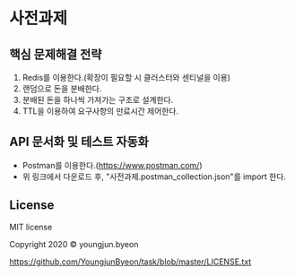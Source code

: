 # 사전과제 


## 핵심 문제해결 전략
1. Redis를 이용한다.(확장이 필요할 시 클러스터와 센티널을 이용)
2. 랜덤으로 돈을 분배한다.
3. 분배된 돈을 하나씩 가져가는 구조로 설계한다.
4. TTL을 이용하여 요구사항의 만료시간 제어한다.


## API 문서화 및 테스트 자동화
* Postman를 이용한다.(https://www.postman.com/)
* 위 링크에서 다운로드 후, "사전과제.postman_collection.json"를 import 한다.

 

## License
MIT license

Copyright 2020 © youngjun.byeon

https://github.com/YoungjunByeon/task/blob/master/LICENSE.txt
